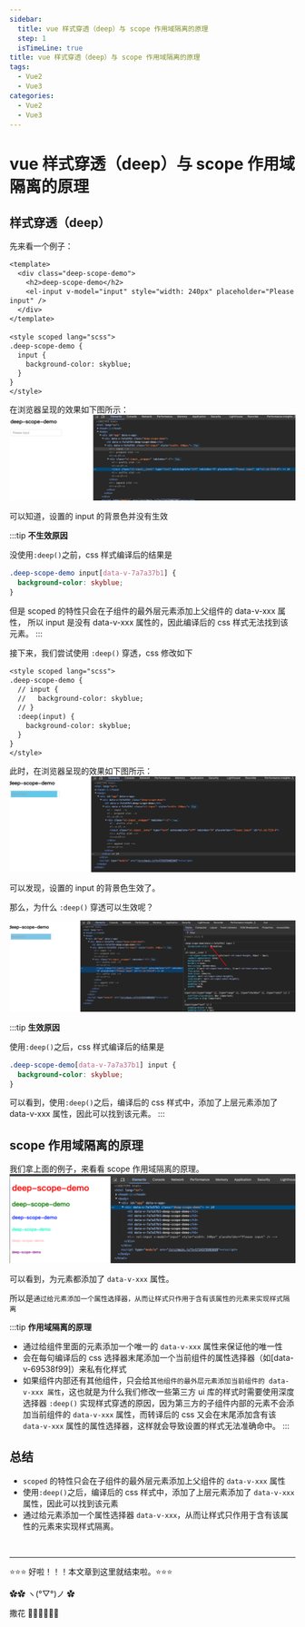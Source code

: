 ```yaml
---
sidebar:
  title: vue 样式穿透（deep）与 scope 作用域隔离的原理
  step: 1
  isTimeLine: true
title: vue 样式穿透（deep）与 scope 作用域隔离的原理
tags:
  - Vue2
  - Vue3
categories:
  - Vue2
  - Vue3
---
```


# vue 样式穿透（deep）与 scope 作用域隔离的原理

## 样式穿透（deep）

先来看一个例子：

```vue
<template>
  <div class="deep-scope-demo">
    <h2>deep-scope-demo</h2>
    <el-input v-model="input" style="width: 240px" placeholder="Please input" />
  </div>
</template>

<style scoped lang="scss">
.deep-scope-demo {
  input {
    background-color: skyblue;
  }
}
</style>
```

在浏览器呈现的效果如下图所示：
<img src="./assets/deep-example.png" alt="deep-example" />

可以知道，设置的 input 的背景色并没有生效

:::tip
**不生效原因**

没使用`:deep()`之前，css 样式编译后的结果是

```css
.deep-scope-demo input[data-v-7a7a37b1] {
  background-color: skyblue;
}
```

但是 scoped 的特性只会在子组件的最外层元素添加上父组件的 data-v-xxx 属性， 所以 input 是没有 data-v-xxx 属性的，因此编译后的 css 样式无法找到该元素。
:::

接下来，我们尝试使用 `:deep()` 穿透，css 修改如下

```vue
<style scoped lang="scss">
.deep-scope-demo {
  // input {
  //   background-color: skyblue;
  // }
  :deep(input) {
    background-color: skyblue;
  }
}
</style>
```

此时，在浏览器呈现的效果如下图所示：
<img src="./assets/deep-example2.png" alt="deep-example" />

可以发现，设置的 input 的背景色生效了。

那么，为什么 `:deep()` 穿透可以生效呢？

<img src="./assets/deep-example3.png" alt="deep-example" />

:::tip
**生效原因**

使用`:deep()`之后，css 样式编译后的结果是

```css
.deep-scope-demo[data-v-7a7a37b1] input {
  background-color: skyblue;
}
```

可以看到，使用`:deep()`之后，编译后的 css 样式中，添加了上层元素添加了 data-v-xxx 属性，因此可以找到该元素。
:::

## scope 作用域隔离的原理

我们拿上面的例子，来看看 scope 作用域隔离的原理。
<img src="./assets/scope-example.png" alt="deep-example" />

可以看到，为元素都添加了 `data-v-xxx` 属性。

所以是`通过给元素添加一个属性选择器，从而让样式只作用于含有该属性的元素来实现样式隔离`

:::tip
**作用域隔离的原理**

- 通过给组件里面的元素添加一个唯一的 `data-v-xxx` 属性来保证他的唯一性
- 会在每句编译后的 css 选择器末尾添加一个当前组件的属性选择器（如[data-v-69538f99]）来私有化样式
- 如果组件内部还有其他组件，只会给`其他组件的最外层元素添加当前组件的 data-v-xxx 属性`，这也就是为什么我们修改一些第三方 ui 库的样式时需要使用深度选择器 `:deep()` 实现样式穿透的原因，因为第三方的子组件内部的元素不会添加当前组件的 `data-v-xxx` 属性，而转译后的 css 又会在末尾添加含有该 `data-v-xxx` 属性的属性选择器，这样就会导致设置的样式无法准确命中。
  :::

## 总结

- `scoped` 的特性只会在子组件的最外层元素添加上父组件的 `data-v-xxx` 属性
- 使用`:deep()`之后，编译后的 css 样式中，添加了上层元素添加了 `data-v-xxx` 属性，因此可以找到该元素
- 通过给元素添加一个属性选择器 `data-v-xxx`，从而让样式只作用于含有该属性的元素来实现样式隔离。

<br/>
<hr />

⭐️⭐️⭐️ 好啦！！！本文章到这里就结束啦。⭐️⭐️⭐️

✿✿ ヽ(°▽°)ノ ✿

撒花 🌸🌸🌸🌸🌸🌸
